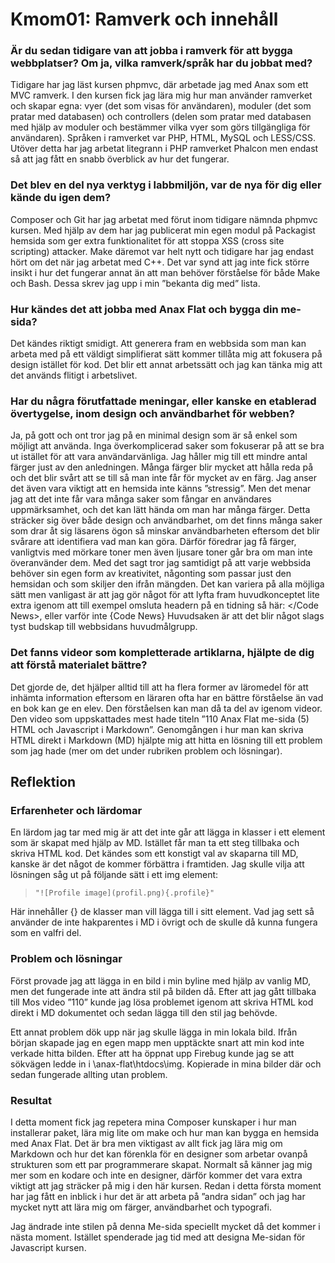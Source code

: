 Kmom01: Ramverk och innehåll
===============================

### Är du sedan tidigare van att jobba i ramverk för att bygga webbplatser? Om ja, vilka ramverk/språk har du jobbat med?
Tidigare har jag läst kursen phpmvc, där arbetade jag med Anax som ett MVC ramverk. I den kursen fick jag lära mig hur man använder ramverket och skapar egna: vyer (det som visas för användaren), moduler (det som pratar med databasen) och controllers (delen som pratar med databasen med hjälp av moduler och bestämmer vilka vyer som görs tillgängliga för användaren). Språken i ramverket var PHP, HTML, MySQL och LESS/CSS. Utöver detta har jag arbetat litegrann i PHP ramverket Phalcon men endast så att jag fått en snabb överblick av hur det fungerar.

### Det blev en del nya verktyg i labbmiljön, var de nya för dig eller kände du igen dem?
Composer och Git har jag arbetat med förut inom tidigare nämnda phpmvc kursen. Med hjälp av dem har jag publicerat min egen modul på Packagist hemsida som ger extra funktionalitet för att stoppa XSS (cross site scripting) attacker. Make däremot var helt nytt och tidigare har jag endast hört om det när jag arbetat med C++. Det var synd att jag inte fick större insikt i hur det fungerar annat än att man behöver förståelse för både Make och Bash. Dessa skrev jag upp i min ”bekanta dig med” lista.

### Hur kändes det att jobba med Anax Flat och bygga din me-sida?
Det kändes riktigt smidigt. Att generera fram en webbsida som man kan arbeta med på ett väldigt simplifierat sätt kommer tillåta mig att fokusera på design istället för kod. Det blir ett annat arbetssätt och jag kan tänka mig att det används flitigt i arbetslivet.

### Har du några förutfattade meningar, eller kanske en etablerad övertygelse, inom design och användbarhet för webben?
Ja, på gott och ont tror jag på en minimal design som är så enkel som möjligt att använda. Inga överkomplicerad saker som fokuserar på att se bra ut istället för att vara användarvänliga. Jag håller mig till ett mindre antal färger just av den anledningen. Många färger blir mycket att hålla reda på och det blir svårt att se till så man inte får för mycket av en färg. Jag anser det även vara viktigt att en hemsida inte känns ”stressig”. Men det menar jag att det inte får vara många saker som fångar en användares uppmärksamhet, och det kan lätt hända om man har många färger.  Detta sträcker sig över både design och användbarhet, om det finns många saker som drar åt sig läsarens ögon så minskar användbarheten eftersom det blir svårare att identifiera vad man kan göra. Därför föredrar jag få färger, vanligtvis med mörkare toner men även ljusare toner går bra om man inte överanvänder dem. Med det sagt tror jag samtidigt på att varje webbsida behöver sin egen form av kreativitet, någonting som passar just den hemsidan och som skiljer den ifrån mängden. Det kan variera på alla möjliga sätt men vanligast är att jag gör något för att lyfta fram huvudkonceptet lite extra igenom att till exempel omsluta headern på en tidning så här: </Code News>, eller varför inte {Code News} Huvudsaken är att det blir något slags tyst budskap till webbsidans huvudmålgrupp.

### Det fanns videor som kompletterade artiklarna, hjälpte de dig att förstå materialet bättre?
Det gjorde de, det hjälper alltid till att ha flera former av läromedel för att inhämta information eftersom en läraren ofta har en bättre förståelse än vad en bok kan ge en elev. Den förståelsen kan man då ta del av igenom videor. Den video som uppskattades mest hade titeln ”110 Anax Flat me-sida (5) HTML och Javascript i Markdown”. Genomgången i hur man kan skriva HTML direkt i Markdown (MD) hjälpte mig att hitta en lösning till ett problem som jag hade (mer om det under rubriken problem och lösningar).

## Reflektion
### Erfarenheter och lärdomar
En lärdom jag tar med mig är att det inte går att lägga in klasser i ett element som är skapat med hjälp av MD. Istället får man ta ett steg tillbaka och skriva HTML kod. Det kändes som ett konstigt val av skaparna till MD, kanske är det något de kommer förbättra i framtiden. Jag skulle vilja att lösningen såg ut på följande sätt i ett img element:

> ```"![Profile image](profil.png){.profile}"```

Här innehåller {} de klasser man vill lägga till i sitt element. Vad jag sett så använder de inte hakparentes i MD i övrigt och de skulle då kunna fungera som en valfri del.

### Problem och lösningar
Först provade jag att lägga in en bild i min byline med hjälp av vanlig MD, men det fungerade inte att ändra stil på bilden då. Efter att jag gått tillbaka till Mos video ”110” kunde jag lösa problemet igenom att skriva HTML kod direkt i MD dokumentet och sedan lägga till den stil jag behövde.

Ett annat problem dök upp när jag skulle lägga in min lokala bild. Ifrån början skapade jag en egen mapp men upptäckte snart att min kod inte verkade hitta bilden. Efter att ha öppnat upp Firebug kunde jag se att sökvägen ledde in i \anax-flat\htdocs\img. Kopierade in mina bilder där och sedan fungerade allting utan problem.

### Resultat
I detta moment fick jag repetera mina Composer kunskaper i hur man installerar paket, lära mig lite om make och hur man kan bygga en hemsida med Anax Flat. Det är bra men viktigast av allt fick jag lära mig om Markdown och hur det kan förenkla för en designer som arbetar ovanpå strukturen som ett par programmerare skapat. Normalt så känner jag mig mer som en kodare och inte en designer, därför kommer det vara extra viktigt att jag sträcker på mig i den här kursen. Redan i detta första moment har jag fått en inblick i hur det är att arbeta på ”andra sidan” och jag har mycket nytt att lära mig om färger, användbarhet och typografi.

Jag ändrade inte stilen på denna Me-sida speciellt mycket då det kommer i nästa moment.  Istället spenderade jag tid med att designa Me-sidan för Javascript kursen.
